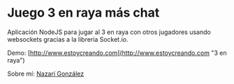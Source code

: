 Juego 3 en raya más chat
========================

Aplicación NodeJS para jugar al 3 en raya con otros jugadores usando websockets gracias a la libreria Socket.io.

Demo: [http://www.estoycreando.com](http://www.estoycreando.com "3 en raya")

Sobre mí: [Nazarí González](http://www.nazariglez.com)